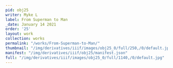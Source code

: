 ```yaml
---
pid: obj25
writer: Myke L
label: From Superman to Man
_date: January 14 2021
order: '25'
layout: work
collection: works
permalink: "/works/From-Superman-to-Man/"
thumbnail: "/img/derivatives/iiif/images/obj25_0/full/250,/0/default.jpg"
manifest: "/img/derivatives/iiif/obj25/manifest.json"
full: "/img/derivatives/iiif/images/obj25_0/full/1140,/0/default.jpg"
---
```

